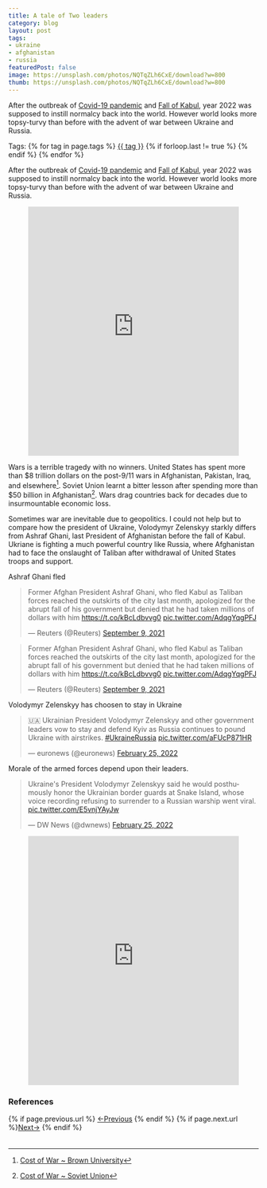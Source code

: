 ```yaml
---
title: A tale of Two leaders
category: blog
layout: post
tags:
- ukraine
- afghanistan 
- russia
featuredPost: false
image: https://unsplash.com/photos/NQTqZLh6CxE/download?w=800
thumb: https://unsplash.com/photos/NQTqZLh6CxE/download?w=800
---
```


After the outbreak of <a href="https://en.wikipedia.org/wiki/COVID-19_pandemic" target="#">Covid-19 pandemic</a> and <a href="https://en.wikipedia.org/wiki/Fall_of_Kabul_(2021)" target="_blank">Fall of Kabul</a>, year 2022 was supposed to instill normalcy back into the world. However world looks more topsy-turvy than before with the advent of war between Ukraine and Russia.<!-- truncate_here -->
<p>Tags: {% for tag in page.tags %} <a class="mytag" href="/tag/{{ tag }}" title="View posts tagged with &quot;{{ tag }}&quot;">{{ tag }}</a>  {% if forloop.last != true %} {% endif %} {% endfor %}</p>

After the outbreak of <a href="https://en.wikipedia.org/wiki/COVID-19_pandemic" target="#">Covid-19 pandemic</a> and <a href="https://en.wikipedia.org/wiki/Fall_of_Kabul_(2021)" target="_blank">Fall of Kabul</a>, year 2022 was supposed to instill normalcy back into the world. However world looks more topsy-turvy than before with the advent of war between Ukraine and Russia.

<center>
<figure>
  <iframe height="500" src="https://www.youtube.com/embed/mf6cWinJz9k"  scrolling="no" frameborder="0" style="position: relative;  width: 100%;" allow="accelerometer; autoplay; clipboard-write; encrypted-media; gyroscope; picture-in-picture" allowfullscreen></iframe>
</figure>
</center>

Wars is a terrible tragedy with no winners. United States has spent more than $8 trillion dollars on the post-9/11 wars in Afghanistan, Pakistan, Iraq, and elsewhere[^usa-cost]. Soviet Union learnt a bitter lesson after spending more than $50 billion in Afghanistan[^soviet-cost]. Wars drag countries back for decades due to insurmountable economic loss. 

Sometimes war are inevitable due to geopolitics. I could not help but to compare how the president of Ukraine, Volodymyr Zelenskyy starkly differs from Ashraf Ghani, last President of Afghanistan before the fall of Kabul. Ukriane is fighting a much powerful country like Russia, where Afghanistan had to face the onslaught of Taliban after withdrawal of United States troops and support.

Ashraf Ghani fled 

<blockquote class="twitter-tweet"><p lang="en" dir="ltr">Former Afghan President Ashraf Ghani, who fled Kabul as Taliban forces reached the outskirts of the city last month, apologized for the abrupt fall of his government but denied that he had taken millions of dollars with him <a href="https://t.co/kBcLdbvvg0">https://t.co/kBcLdbvvg0</a> <a href="https://t.co/AdqgYqgPFJ">pic.twitter.com/AdqgYqgPFJ</a></p>&mdash; Reuters (@Reuters) <a href="https://twitter.com/Reuters/status/1435835356583276552?ref_src=twsrc%5Etfw">September 9, 2021</a></blockquote> <script async src="https://platform.twitter.com/widgets.js" charset="utf-8"></script><blockquote class="twitter-tweet"><p lang="en" dir="ltr">Former Afghan President Ashraf Ghani, who fled Kabul as Taliban forces reached the outskirts of the city last month, apologized for the abrupt fall of his government but denied that he had taken millions of dollars with him <a href="https://t.co/kBcLdbvvg0">https://t.co/kBcLdbvvg0</a> <a href="https://t.co/AdqgYqgPFJ">pic.twitter.com/AdqgYqgPFJ</a></p>&mdash; Reuters (@Reuters) <a href="https://twitter.com/Reuters/status/1435835356583276552?ref_src=twsrc%5Etfw">September 9, 2021</a></blockquote> <script async src="https://platform.twitter.com/widgets.js" charset="utf-8"></script>


Volodymyr Zelenskyy has choosen to stay in Ukraine 

<blockquote class="twitter-tweet"><p lang="en" dir="ltr">🇺🇦 Ukrainian President Volodymyr Zelenskyy and other government leaders vow to stay and defend Kyiv as Russia continues to pound Ukraine with airstrikes. <a href="https://twitter.com/hashtag/UkraineRussia?src=hash&amp;ref_src=twsrc%5Etfw">#UkraineRussia</a> <a href="https://t.co/aFUcP871HR">pic.twitter.com/aFUcP871HR</a></p>&mdash; euronews (@euronews) <a href="https://twitter.com/euronews/status/1497267140306829312?ref_src=twsrc%5Etfw">February 25, 2022</a></blockquote> <script async src="https://platform.twitter.com/widgets.js" charset="utf-8"></script>


Morale of the armed forces depend upon their leaders. 


<blockquote class="twitter-tweet"><p lang="en" dir="ltr">Ukraine&#39;s President Volodymyr Zelenskyy said he would posthumously honor the Ukrainian border guards at Snake Island, whose voice recording refusing to surrender to a Russian warship went viral. <a href="https://t.co/E5vnjYAyJw">pic.twitter.com/E5vnjYAyJw</a></p>&mdash; DW News (@dwnews) <a href="https://twitter.com/dwnews/status/1497341615580581888?ref_src=twsrc%5Etfw">February 25, 2022</a></blockquote> <script async src="https://platform.twitter.com/widgets.js" charset="utf-8"></script>

<center>
<figure>
  <iframe height="500" src="https://www.youtube.com/embed/4eeQKPZsz2E"  scrolling="no" frameborder="0" style="position: relative;  width: 100%;" allow="accelerometer; autoplay; clipboard-write; encrypted-media; gyroscope; picture-in-picture" allowfullscreen></iframe>
</figure>
</center>



### References

[^usa-cost]: [Cost of War ~ Brown University](https://watson.brown.edu/costsofwar/costs/economic)
[^soviet-cost]: [Cost of War ~ Soviet Union](https://www.cia.gov/readingroom/docs/DOC_0000499320.pdf)

<nav class="pagination clear" style="padding-bottom:20px;">
{% if page.previous.url %} <a class="prev-item" href="{{page.previous.url}}" title="Previous Post: {{page.previous.title}}">&larr;Previous</a>   {% endif %}  {% if page.next.url %}<a class="next-item" href="{{page.next.url}}" title="Next Post: {{page.next.title}}">Next&rarr;</a>         {% endif %}
</nav>